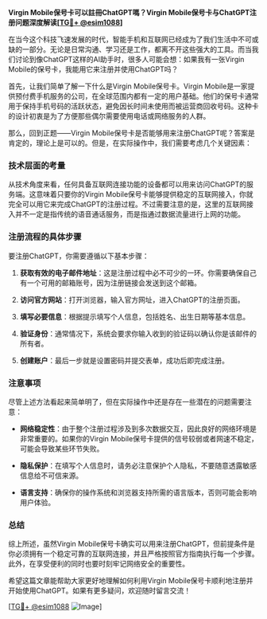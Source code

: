 **Virgin Mobile保号卡可以註冊ChatGPT嗎？Virgin Mobile保号卡与ChatGPT注册问题深度解读[[TG💪+ @esim1088](https://t.me/s/esim1088)]**

在当今这个科技飞速发展的时代，智能手机和互联网已经成为了我们生活中不可或缺的一部分。无论是日常沟通、学习还是工作，都离不开这些强大的工具。而当我们讨论到像ChatGPT这样的AI助手时，很多人可能会想：如果我有一张Virgin Mobile的保号卡，我能用它来注册并使用ChatGPT吗？

首先，让我们简单了解一下什么是Virgin Mobile保号卡。Virgin Mobile是一家提供预付费手机服务的公司，在全球范围内都有一定的用户基础。他们的保号卡通常用于保持手机号码的活跃状态，避免因长时间未使用而被运营商回收号码。这种卡的设计初衷是为了方便那些偶尔需要使用电话或网络服务的人群。

那么，回到正题——Virgin Mobile保号卡是否能够用来注册ChatGPT呢？答案是肯定的，理论上是可以的。但是，在实际操作中，我们需要考虑几个关键因素：

### 技术层面的考量

从技术角度来看，任何具备互联网连接功能的设备都可以用来访问ChatGPT的服务端。这意味着只要你的Virgin Mobile保号卡能够提供稳定的互联网接入，你就完全可以用它来完成ChatGPT的注册过程。不过需要注意的是，这里的互联网接入并不一定是指传统的语音通话服务，而是指通过数据流量进行上网的功能。

### 注册流程的具体步骤

要注册ChatGPT，你需要遵循以下基本步骤：

1. **获取有效的电子邮件地址**：这是注册过程中必不可少的一环。你需要确保自己有一个可用的邮箱账号，因为注册链接会发送到这个邮箱。
   
2. **访问官方网站**：打开浏览器，输入官方网址，进入ChatGPT的注册页面。

3. **填写必要信息**：根据提示填写个人信息，包括姓名、出生日期等基本信息。

4. **验证身份**：通常情况下，系统会要求你输入收到的验证码以确认你是该邮件的所有者。

5. **创建账户**：最后一步就是设置密码并提交表单，成功后即完成注册。

### 注意事项

尽管上述方法看起来简单明了，但在实际操作中还是存在一些潜在的问题需要注意：

- **网络稳定性**：由于整个注册过程涉及到多次数据交互，因此良好的网络环境是非常重要的。如果你的Virgin Mobile保号卡提供的信号较弱或者网速不稳定，可能会导致某些环节失败。
  
- **隐私保护**：在填写个人信息时，请务必注意保护个人隐私，不要随意透露敏感信息给不可信来源。

- **语言支持**：确保你的操作系统和浏览器支持所需的语言版本，否则可能会影响用户体验。

### 总结

综上所述，虽然Virgin Mobile保号卡确实可以用来注册ChatGPT，但前提条件是你必须拥有一个稳定可靠的互联网连接，并且严格按照官方指南执行每一个步骤。此外，在享受便利的同时也要时刻牢记网络安全的重要性。

希望这篇文章能帮助大家更好地理解如何利用Virgin Mobile保号卡顺利地注册并开始使用ChatGPT。如果有更多疑问，欢迎随时留言交流！

[[TG💪+ @esim1088](https://t.me/s/esim1088) ![Image](https://i.postimg.cc/4NQfJmqS/Snipaste-2025-05-13-00-14-12.png)]